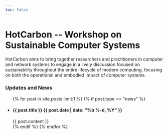 ```yaml
---
toc: false
---
```


# HotCarbon -- Workshop on Sustainable Computer Systems

HotCarbon aims to bring together researchers and practitioners in computer and network systems to engage in a lively discussion focused on sustainability throughout the entire lifecycle of modern computing, focusing on both the operational and embodied impact of computer systems.

### Updates and News
<ul class="post-list">
  {% for post in site.posts limit:1 %}
  {% if post.type == "news" %}
  <li>
    <h4>{{ post.title }}
    <span class="post-meta">{{ post.date | date: "%b %-d, %Y" }}</span></h4>
    {{ post.content }}
  </li>
  {% endif %}
  {% endfor %}
</ul>